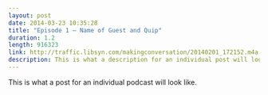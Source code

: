 ```yaml
---
layout: post
date: 2014-03-23 10:35:28
title: "Episode 1 – Name of Guest and Quip"
duration: 1.2
length: 916323
link: http://traffic.libsyn.com/makingconversation/20140201_172152.m4a
description: This is what a description for an individual post will look like.
---
```


This is what a post for an individual podcast will look like.